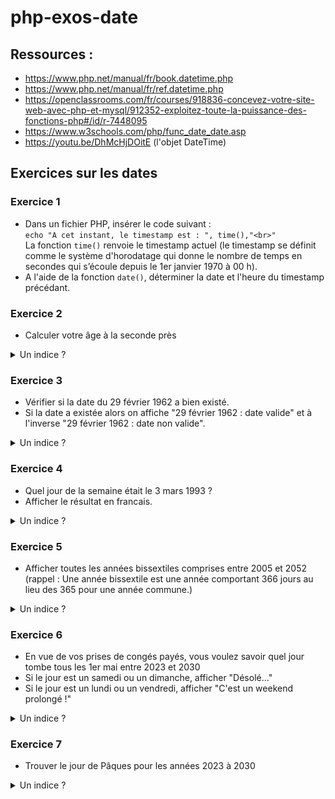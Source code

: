 # php-exos-date

## Ressources :
- https://www.php.net/manual/fr/book.datetime.php
- https://www.php.net/manual/fr/ref.datetime.php
- https://openclassrooms.com/fr/courses/918836-concevez-votre-site-web-avec-php-et-mysql/912352-exploitez-toute-la-puissance-des-fonctions-php#/id/r-7448095
- https://www.w3schools.com/php/func_date_date.asp
- https://youtu.be/DhMcHjDOitE (l'objet DateTime)

## Exercices sur les dates
### Exercice 1

- Dans un fichier PHP, insérer le code suivant :<br> `echo "A cet instant, le timestamp est : ", time(),"<br>"` <br>La fonction `time()` renvoie le timestamp actuel (le timestamp se définit comme le système d'horodatage qui donne le nombre de temps en secondes qui s’écoule depuis le 1er janvier 1970 à 00 h).
- A l'aide de la fonction `date()`, déterminer la date et l'heure du timestamp précédant.

### Exercice 2

- Calculer votre âge à la seconde près

<details>
<summary>Un indice ?</summary>
Voir la fonction <code>mktime()</code>.
</details>

### Exercice 3

- Vérifier si la date du 29 février 1962 a bien existé.
- Si la date a existée alors on affiche "29 février 1962 : date valide" et à l'inverse "29 février 1962 : date non valide".

<details>
<summary>Un indice ?</summary>
Voir la fonction <code>checkdate()</code>.
</details>

### Exercice 4

- Quel jour de la semaine était le 3 mars 1993 ?
- Afficher le résultat en francais.

<details>
<summary>Un indice ?</summary>
Voir les fonctions <code>mktime()</code> et <code>date()</code>.
</details>

### Exercice 5

- Afficher toutes les années bissextiles comprises entre 2005 et 2052 (rappel : Une année bissextile est une année comportant 366 jours au lieu des 365 pour une année commune.)

<details>
<summary>Un indice ?</summary>
Voir la boucle <code>for()</code> et les fonctions <code>mktime()</code> et <code>date()</code>. Voir également les paramètres de la fonction <code>date()</code>. Exemple <code>date('w')</code>
</details>

### Exercice 6

- En vue de vos prises de congés payés, vous voulez savoir quel jour tombe tous les 1er mai entre 2023 et 2030
- Si le jour est un samedi ou un dimanche, afficher "Désolé..."
- Si le jour est un lundi ou un vendredi, afficher "C'est un weekend prolongé !"

<details>
<summary>Un indice ?</summary>
Voir la boucle <code>for()</code> et les fonctions <code>mktime()</code> et <code>date()</code>.
</details>

### Exercice 7

- Trouver le jour de Pâques pour les années 2023 à 2030

<details>
<summary>Un indice ?</summary>
Voir la boucle <code>for()</code> et les fonctions <code>easter_date()</code> et <code>date()</code>.
</details>

